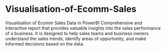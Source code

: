 # Visualisation-of-Ecomm-Sales
Visualisation of Ecomm Sales Data in PowerBI
Comprehensive and interactive report that provides valuable insights into the sales performance of a business. 
It is designed to help sales teams and business owners understand the sales trends, identify areas of opportunity, and make informed decisions based on the data.

